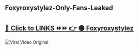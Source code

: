 
 ## Foxyroxystylez-Only-Fans-Leaked

# <h2><a href="https://clipsfans.com/Foxyroxystylez&ref=git">🔗 Click to LINKS ⏩⏩ 👉 🟢 Foxyroxystylez </a></h2>

<a href="https://clipsfans.com/Foxyroxystylez&ref=git" rel="nofollow" data-target="animated-image.originalLink"><img src="https://i.ibb.co.com/xMMVF88/686577567.gif" alt="Viral Video Original" style="max-width: 100%; display: inline-block;" data-target="animated-image.originalImage"></a>
